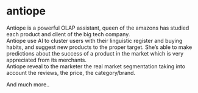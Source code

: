 # antiope
Antiope is a powerful OLAP assistant, queen of the amazons has studied each product and client of the big tech company.  
Antiope use AI to cluster users with their linguistic register and buying habits, and suggest new products to the proper target. 
She’s able to make predictions about the success of a product in the market which is very appreciated from its merchants.  
Antiope reveal to the marketer the real market segmentation taking into account the reviews, the price, the category/brand.  

And much more..
